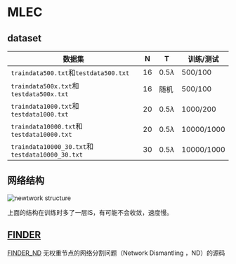 # MLEC

## dataset

| 数据集 | N | T | 训练/测试 |
| --- | --- | --- | --- |  
|`traindata500.txt`和`testdata500.txt`|16|0.5$\lambda$|500/100|
|`traindata500x.txt`和`testdata500x.txt`|16|随机|500/100|
|`traindata1000.txt`和`testdata1000.txt`|20|0.5$\lambda$|1000/200|
|`traindata10000.txt`和`testdata10000.txt`|20|0.5$\lambda$|10000/1000|
|`traindata10000_30.txt`和`testdata10000_30.txt`|30|0.5$\lambda$|10000/1000|

## 网络结构

![newtwork structure](docs/network_structure.png)

上面的结构在训练时多了一层IS，有可能不会收敛，速度慢。

## [FINDER](https://github.com/FFrankyy/FINDER)

[FINDER_ND](https://github.com/FFrankyy/FINDER/tree/master/code/FINDER_ND) 无权重节点的网络分割问题（Network Dismantling ，ND）的源码
